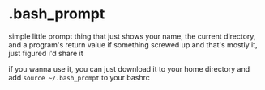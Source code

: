 # .bash_prompt

simple little prompt thing that just shows your name, the current directory, and a program's return value if something screwed up and that's mostly it, just figured i'd share it

if you wanna use it, you can just download it to your home directory and add `source ~/.bash_prompt` to your bashrc
